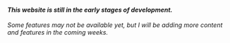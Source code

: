 #### *This website is still in the early stages of development.*
*Some features may not be available yet, but I will be adding more content and features in the coming weeks.*